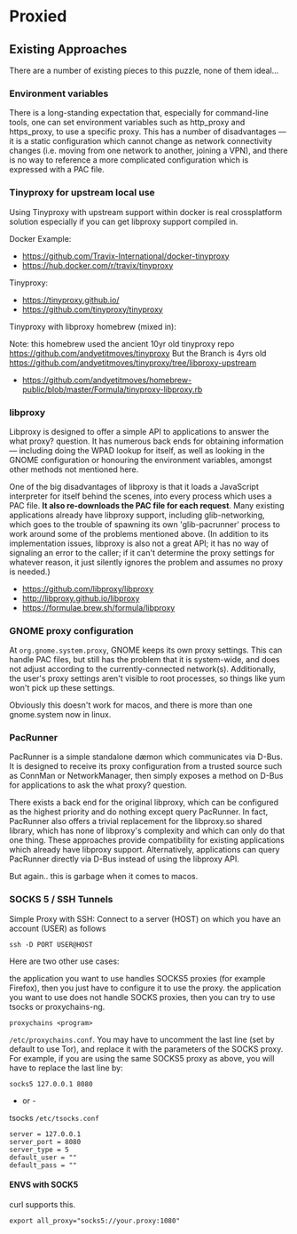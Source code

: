 # Proxied

## Existing Approaches

There are a number of existing pieces to this puzzle, none of them ideal...

### Environment variables
There is a long-standing expectation that, especially for command-line tools, one can set environment variables such as http_proxy and https_proxy, to use a specific proxy. This has a number of disadvantages — it is a static configuration which cannot change as network connectivity changes (i.e. moving from one network to another, joining a VPN), and there is no way to reference a more complicated configuration which is expressed with a PAC file.

### Tinyproxy for upstream local use

Using Tinyproxy with upstream support within docker is real crossplatform solution especially if you can get libproxy support compiled in. 

Docker Example:  

* https://github.com/Travix-International/docker-tinyproxy
* https://hub.docker.com/r/travix/tinyproxy

Tinyproxy:  

* https://tinyproxy.github.io/
* https://github.com/tinyproxy/tinyproxy

Tinyproxy with libproxy homebrew (mixed in):  

Note: this homebrew used the ancient 10yr old tinyproxy repo https://github.com/andyetitmoves/tinyproxy 
But the Branch is 4yrs old https://github.com/andyetitmoves/tinyproxy/tree/libproxy-upstream

* https://github.com/andyetitmoves/homebrew-public/blob/master/Formula/tinyproxy-libproxy.rb

### libproxy
Libproxy is designed to offer a simple API to applications to answer the what proxy? question. It has numerous back ends for obtaining information — including doing the WPAD lookup for itself, as well as looking in the GNOME configuration or honouring the environment variables, amongst other methods not mentioned here.

One of the big disadvantages of libproxy is that it loads a JavaScript interpreter for itself behind the scenes, into every process which uses a PAC file. **It also re-downloads the PAC file for each request**. Many existing applications already have libproxy support, including glib-networking, which goes to the trouble of spawning its own 'glib-pacrunner' process to work around some of the problems mentioned above. (In addition to its implementation issues, libproxy is also not a great API; it has no way of signaling an error to the caller; if it can't determine the proxy settings for whatever reason, it just silently ignores the problem and assumes no proxy is needed.)

* https://github.com/libproxy/libproxy  
* http://libproxy.github.io/libproxy  
* https://formulae.brew.sh/formula/libproxy

### GNOME proxy configuration
At `org.gnome.system.proxy`, GNOME keeps its own proxy settings. This can handle PAC files, but still has the problem that it is system-wide, and does not adjust according to the currently-connected network(s). Additionally, the user's proxy settings aren't visible to root processes, so things like yum won't pick up these settings.

Obviously this doesn't work for macos, and there is more than one gnome.system now in linux.

### PacRunner

PacRunner is a simple standalone dæmon which communicates via D-Bus. It is designed to receive its proxy configuration from a trusted source such as ConnMan or NetworkManager, then simply exposes a method on D-Bus for applications to ask the what proxy? question.

There exists a back end for the original libproxy, which can be configured as the highest priority and do nothing except query PacRunner. In fact, PacRunner also offers a trivial replacement for the libproxy.so shared library, which has none of libproxy's complexity and which can only do that one thing. These approaches provide compatibility for existing applications which already have libproxy support. Alternatively, applications can query PacRunner directly via D-Bus instead of using the libproxy API.

But again.. this is garbage when it comes to macos. 

### SOCKS 5 / SSH Tunnels

Simple Proxy with SSH: Connect to a server (HOST) on which you have an account (USER) as follows

`ssh -D PORT USER@HOST`

Here are two other use cases:

the application you want to use handles SOCKS5 proxies (for example Firefox), then you just have to configure it to use the proxy.
the application you want to use does not handle SOCKS proxies, then you can try to use tsocks or proxychains-ng.

`proxychains <program>`

`/etc/proxychains.conf`. You may have to uncomment the last line (set by default to use Tor), and replace it with the parameters of the SOCKS proxy. For example, if you are using the same SOCKS5 proxy as above, you will have to replace the last line by:

```shell
socks5 127.0.0.1 8080
```

- or -

tsocks `/etc/tsocks.conf`

```shell
server = 127.0.0.1
server_port = 8080
server_type = 5
default_user = ""
default_pass = ""
```

#### ENVS with SOCK5

curl supports this. 

`export all_proxy="socks5://your.proxy:1080"`